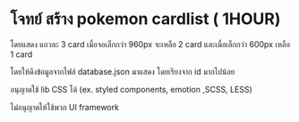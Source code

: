 # โจทย์ สร้าง pokemon cardlist ( 1HOUR)

โดยแสดง แถวละ 3 card เมื่อจอเล็กกว่า 960px จะเหลือ 2 card และเมื่อเล็กกว่า 600px เหลือ 1 card

โดยให้ดึงข้อมูลจากไฟล์ database.json มาแสดง โดยเรียงจาก id มากไปน้อย

อนุญาตใช้ lib CSS ได้ (ex. styled components, emotion ,SCSS, LESS)

ไม่อนุญาตให้ใช้พวก UI framework
